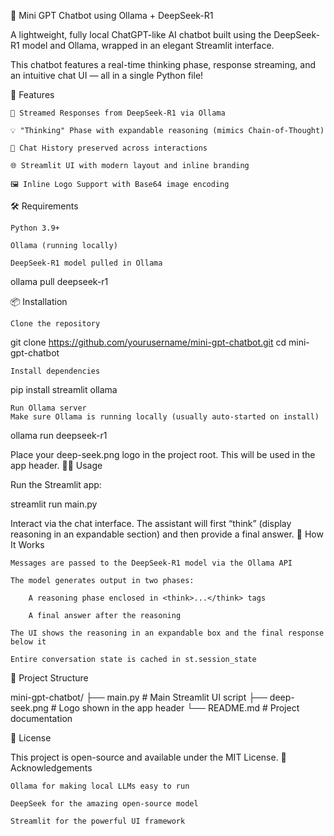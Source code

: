 🧠 Mini GPT Chatbot using Ollama + DeepSeek-R1

A lightweight, fully local ChatGPT-like AI chatbot built using the DeepSeek-R1 model and Ollama, wrapped in an elegant Streamlit interface.

This chatbot features a real-time thinking phase, response streaming, and an intuitive chat UI — all in a single Python file!

🚀 Features

    🔮 Streamed Responses from DeepSeek-R1 via Ollama

    💡 "Thinking" Phase with expandable reasoning (mimics Chain-of-Thought)

    🧵 Chat History preserved across interactions

    🌐 Streamlit UI with modern layout and inline branding

    🖼️ Inline Logo Support with Base64 image encoding

🛠️ Requirements

    Python 3.9+

    Ollama (running locally)

    DeepSeek-R1 model pulled in Ollama

ollama pull deepseek-r1

📦 Installation

    Clone the repository

git clone https://github.com/yourusername/mini-gpt-chatbot.git
cd mini-gpt-chatbot

    Install dependencies

pip install streamlit ollama

    Run Ollama server
    Make sure Ollama is running locally (usually auto-started on install)

ollama run deepseek-r1


Place your deep-seek.png logo in the project root. This will be used in the app header.
🧑‍💻 Usage

Run the Streamlit app:

streamlit run main.py

Interact via the chat interface. The assistant will first “think” (display reasoning in an expandable section) and then provide a final answer.
🧠 How It Works

    Messages are passed to the DeepSeek-R1 model via the Ollama API

    The model generates output in two phases:

        A reasoning phase enclosed in <think>...</think> tags

        A final answer after the reasoning

    The UI shows the reasoning in an expandable box and the final response below it

    Entire conversation state is cached in st.session_state

📁 Project Structure

mini-gpt-chatbot/
├── main.py               # Main Streamlit UI script
├── deep-seek.png         # Logo shown in the app header
└── README.md             # Project documentation


📃 License

This project is open-source and available under the MIT License.
🙌 Acknowledgements

    Ollama for making local LLMs easy to run

    DeepSeek for the amazing open-source model

    Streamlit for the powerful UI framework

